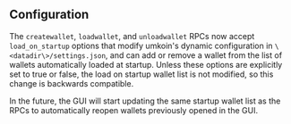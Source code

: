 Configuration
-------------

The `createwallet`, `loadwallet`, and `unloadwallet` RPCs now accept
`load_on_startup` options that modify umkoin's dynamic configuration in
`\<datadir\>/settings.json`, and can add or remove a wallet from the list of
wallets automatically loaded at startup. Unless these options are explicitly
set to true or false, the load on startup wallet list is not modified, so this
change is backwards compatible.

In the future, the GUI will start updating the same startup wallet list as the
RPCs to automatically reopen wallets previously opened in the GUI.
